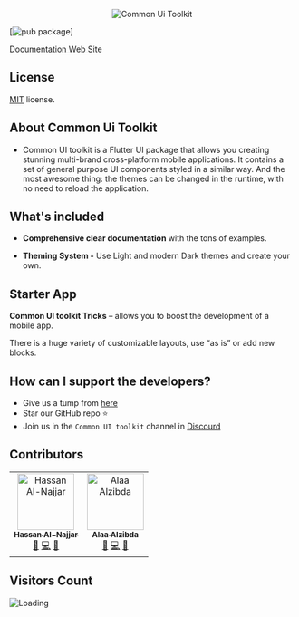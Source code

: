 <p align="center">
<img  alt='Common Ui Toolkit' src='https://user-images.githubusercontent.com/49004640/148673584-8af12a36-21f6-4c32-9a61-57e2b7827901.png' />
</p>


 [![pub package](https://img.shields.io/pub/v/common_ui_toolkit.svg)]


[Documentation Web Site](https://common-ui-toolkit.netlify.app/docs/)




## License
[MIT](LICENSE.txt) license.

## About Common Ui Toolkit

- Common UI toolkit is a Flutter UI package that allows you creating stunning multi-brand cross-platform mobile applications. It contains a set of general purpose UI components styled in a similar way. And the most awesome thing: the themes can be changed in the runtime, with no need to reload the application.

<!-- ![Common ui toolkit Material](https://camo.githubusercontent.com/f0487d92194f3c685213539c53e9784113cd8a4b/68747470733a2f2f692e696d6775722e636f6d2f58384f344748622e706e67) -->


## What's included

<!-- - **25+ general-purpose components** designed and tested to save your time. -->

- **Comprehensive clear documentation** with the tons of examples.

- **Theming System -** Use Light and modern Dark themes and create your own.


## Starter App

**Common UI toolkit Tricks** – allows you to boost the development of a mobile app.

There is a huge variety of customizable layouts, use “as is” or add new blocks.

<!-- **Over 40 screens in dark and light themes** give you the possibility to create a bright and exclusive app while saving your time on compiling numerous details.  Also, you can download the source code and use it for your own benefit. -->


## How can I support the developers?
- Give us a tump from [here](https://pub.dev/packages/common_ui_toolkit)
- Star our GitHub repo :star:
- Join us in the `Common UI toolkit` channel in [Discourd](https://discord.gg/SZXWPjdufA)

<!-- ## Migration guides -->


## Contributors

<table>
  <tr>
    <td align="center"><a href="https://github.com/hassanannajjar"><img src="https://i.imgur.com/b7cW65h.png" width="100px;" alt="Hassan Al-Najjar"/><br /><sub><b>Hassan Al-Najjar</b></sub></a><br /><a href="" title="Ideas, Planning, & Feedback">🤔</a> <a href="" title="Code">💻</a> <a href="" title="Documentation">📖</a></td>
    <td align="center"><a href="https://github.com/alaaalzibda"><img src="https://i.imgur.com/6shsHMb.png" width="100px;" alt="Alaa Alzibda"/><br /><sub><b>Alaa Alzibda</b></sub></a><br /><a href="" title="Ideas, Planning, & Feedback">🤔</a> <a href="" title="Code">💻</a> <a href="" title="Documentation">📖</a></td>
</tr>
</table>



## Visitors Count

<img align="left" src = "https://profile-counter.glitch.me/common_ui_toolkit/count.svg" alt ="Loading">
